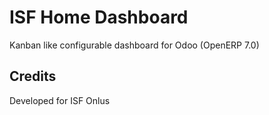 # ISF Home Dashboard

Kanban like configurable dashboard for Odoo (OpenERP 7.0)

## Credits

Developed for ISF Onlus
